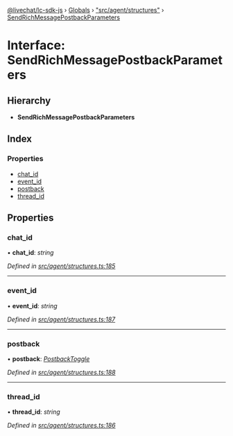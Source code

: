 [@livechat/lc-sdk-js](../README.md) › [Globals](../globals.md) › ["src/agent/structures"](../modules/_src_agent_structures_.md) › [SendRichMessagePostbackParameters](_src_agent_structures_.sendrichmessagepostbackparameters.md)

# Interface: SendRichMessagePostbackParameters

## Hierarchy

* **SendRichMessagePostbackParameters**

## Index

### Properties

* [chat_id](_src_agent_structures_.sendrichmessagepostbackparameters.md#chat_id)
* [event_id](_src_agent_structures_.sendrichmessagepostbackparameters.md#event_id)
* [postback](_src_agent_structures_.sendrichmessagepostbackparameters.md#postback)
* [thread_id](_src_agent_structures_.sendrichmessagepostbackparameters.md#thread_id)

## Properties

###  chat_id

• **chat_id**: *string*

*Defined in [src/agent/structures.ts:185](https://github.com/livechat/lc-sdk-js/blob/ac28f06/src/agent/structures.ts#L185)*

___

###  event_id

• **event_id**: *string*

*Defined in [src/agent/structures.ts:187](https://github.com/livechat/lc-sdk-js/blob/ac28f06/src/agent/structures.ts#L187)*

___

###  postback

• **postback**: *[PostbackToggle](_src_agent_structures_.postbacktoggle.md)*

*Defined in [src/agent/structures.ts:188](https://github.com/livechat/lc-sdk-js/blob/ac28f06/src/agent/structures.ts#L188)*

___

###  thread_id

• **thread_id**: *string*

*Defined in [src/agent/structures.ts:186](https://github.com/livechat/lc-sdk-js/blob/ac28f06/src/agent/structures.ts#L186)*
